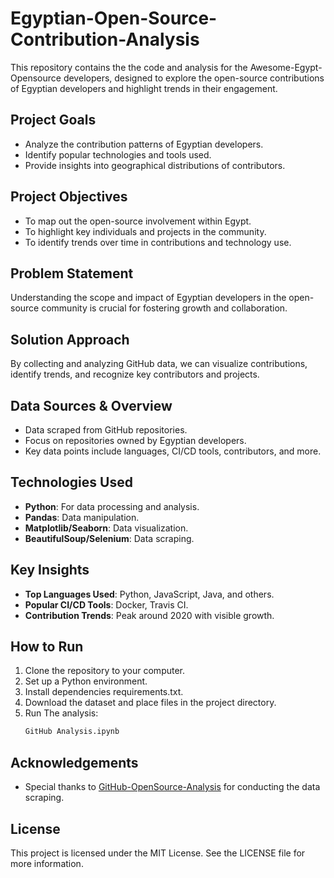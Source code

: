 # Egyptian-Open-Source-Contribution-Analysis

This repository contains the the code and analysis for the Awesome-Egypt-Opensource developers, designed to explore the open-source contributions of Egyptian developers and highlight trends in their engagement.

## Project Goals

- Analyze the contribution patterns of Egyptian developers.
- Identify popular technologies and tools used.
- Provide insights into geographical distributions of contributors.

## Project Objectives

- To map out the open-source involvement within Egypt.
- To highlight key individuals and projects in the community.
- To identify trends over time in contributions and technology use.

## Problem Statement

Understanding the scope and impact of Egyptian developers in the open-source community is crucial for fostering growth and collaboration.

## Solution Approach

By collecting and analyzing GitHub data, we can visualize contributions, identify trends, and recognize key contributors and projects.

## Data Sources & Overview

- Data scraped from GitHub repositories.
- Focus on repositories owned by Egyptian developers.
- Key data points include languages, CI/CD tools, contributors, and more.

## Technologies Used

- **Python**: For data processing and analysis.
- **Pandas**: Data manipulation.
- **Matplotlib/Seaborn**: Data visualization.
- **BeautifulSoup/Selenium**: Data scraping.

## Key Insights

- **Top Languages Used**: Python, JavaScript, Java, and others.
- **Popular CI/CD Tools**: Docker, Travis CI.
- **Contribution Trends**: Peak around 2020 with visible growth.

## How to Run

1. Clone the repository to your computer.
2. Set up a Python environment.
3. Install dependencies requirements.txt.
4. Download the dataset and place files in the project directory.
5. Run The analysis:
   ```bash
   GitHub Analysis.ipynb
   
## Acknowledgements

- Special thanks to [GitHub-OpenSource-Analysis](https://github.com/heba14101998/GitHub-OpenSource-Analysis) for conducting the data scraping.

## License
This project is licensed under the MIT License. See the LICENSE file for more information.
